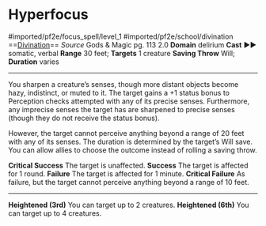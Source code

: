 # Hyperfocus
#imported/pf2e/focus_spell/level_1 #imported/pf2e/school/divination 
==[Divination](divination.md)==
*Source* Gods & Magic pg. 113 2.0
**Domain** delirium
**Cast** ►► somatic, verbal
**Range** 30 feet; **Targets** 1 creature
**Saving Throw** Will; **Duration** varies

---
You sharpen a creature’s senses, though more distant objects become hazy, indistinct, or muted to it. The target gains a +1 status bonus to Perception checks attempted with any of its precise senses. Furthermore, any imprecise senses the target has are sharpened to precise senses (though they do not receive the status bonus).

However, the target cannot perceive anything beyond a range of 20 feet with any of its senses. The duration is determined by the target’s Will save. You can allow allies to choose the outcome instead of rolling a saving throw.

**Critical Success** The target is unaffected.
**Success** The target is affected for 1 round.
**Failure** The target is affected for 1 minute.
**Critical Failure** As failure, but the target cannot perceive anything beyond a range of 10 feet.

<hr>

**Heightened (3rd)** You can target up to 2 creatures.
**Heightened (6th)** You can target up to 4 creatures.